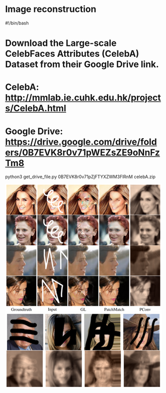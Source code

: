 # Image reconstruction

#!/bin/bash
#
# Download the Large-scale CelebFaces Attributes (CelebA) Dataset from their Google Drive link.
#
# CelebA: http://mmlab.ie.cuhk.edu.hk/projects/CelebA.html
#
# Google Drive: https://drive.google.com/drive/folders/0B7EVK8r0v71pWEZsZE9oNnFzTm8

python3 get_drive_file.py 0B7EVK8r0v71pZjFTYXZWM3FlRnM celebA.zip

![picture alt](./results/comp.PNG)
![picture alt](./results/results.PNG)

